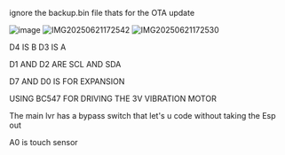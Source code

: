 ignore the backup.bin file thats for the OTA update 

![image](https://github.com/user-attachments/assets/ba0ea31e-fc8c-4568-99ba-e70b68bf4782)
![IMG20250621172542](https://github.com/user-attachments/assets/5089cd19-77bc-4a82-9dc3-9ba2e1122837)
![IMG20250621172530](https://github.com/user-attachments/assets/2aef3a2b-c5d3-4b6c-b609-bd7c6457791f)

D4 IS B
D3 IS A

D1 AND D2 ARE SCL AND SDA 

D7 AND D0 IS FOR EXPANSION 

USING BC547 FOR DRIVING THE 3V VIBRATION MOTOR 


The main lvr has a bypass switch that let's u code without taking the Esp out 


A0 is touch sensor 